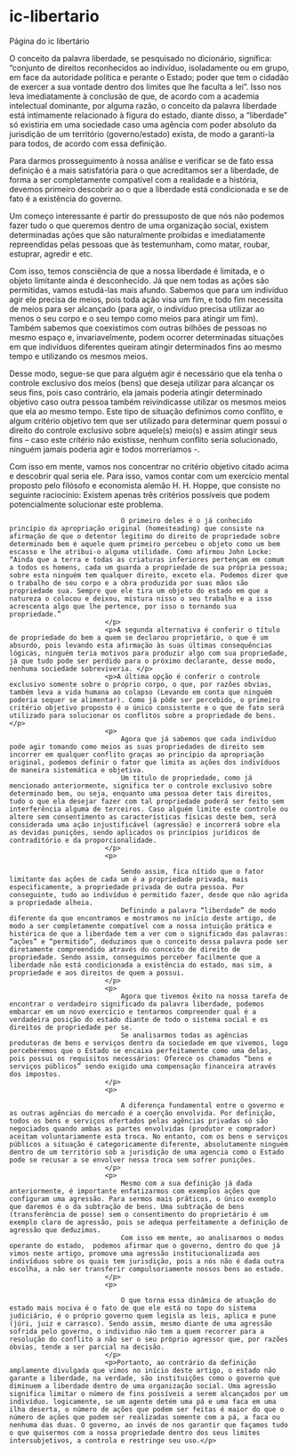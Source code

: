 # ic-libertario
 Página do ic libertário

<p>O conceito da palavra liberdade, se pesquisado no dicionário, significa: “conjunto de direitos reconhecidos ao indivíduo, isoladamente ou em grupo, em face da autoridade política e perante o Estado; poder que tem o cidadão de exercer a sua vontade dentro dos limites que lhe faculta a lei”. Isso nos leva imediatamente à conclusão de que, de acordo com a academia intelectual dominante, por alguma razão, o conceito da palavra liberdade está intimamente relacionado à figura do estado, diante disso, a “liberdade” só existiria em uma sociedade caso uma agência com poder absoluto da jurisdição de um território (governo/estado) exista, de modo a garanti-la para todos, de acordo com essa definição. </p>
                            <p>Para darmos prosseguimento à nossa análise e verificar se de fato essa definição é a mais satisfatória para o que acreditamos ser a liberdade, de forma a ser completamente compatível com a realidade e a história, devemos primeiro descobrir ao o que a liberdade está condicionada e se de fato é a existência do governo.</p>
                            <p>Um começo interessante é partir do pressuposto de que nós não podemos fazer tudo o que queremos dentro de uma organização social, existem determinadas ações que são naturalmente proibidas e imediatamente repreendidas pelas pessoas que às testemunham, como matar, roubar, estuprar, agredir e etc.</p>
                            <p>Com isso, temos consciência de que a nossa liberdade é limitada, e o objeto limitante ainda é desconhecido. Já que nem todas as ações são permitidas, vamos estudá-las mais afundo. Sabemos que para um indivíduo agir ele precisa de meios, pois toda ação visa um fim, e todo fim necessita de meios para ser alcançado (para agir, o indivíduo precisa utilizar ao menos o seu corpo e o seu tempo como meios para atingir um fim). Também sabemos que coexistimos com outras bilhões de pessoas no mesmo espaço e, invariavelmente, podem ocorrer determinadas situações em que indivíduos diferentes queiram atingir determinados fins ao mesmo tempo e utilizando os mesmos meios. </p>
                            <p>Desse modo, segue-se que para alguém agir é necessário que ela tenha o controle exclusivo dos meios (bens) que deseja utilizar para alcançar os seus fins, pois caso contrário, ela jamais poderia atingir determinado objetivo caso outra pessoa também reivindicasse utilizar os mesmos meios que ela ao mesmo tempo. Este tipo de situação definimos como conflito, e algum critério objetivo tem que ser utilizado para determinar quem possui o direito do controle exclusivo sobre aquele(s) meio(s) e assim atingir seus fins – caso este critério não existisse, nenhum conflito seria solucionado, ninguém jamais poderia agir e todos morreríamos -.</p>
                            <p>
                                Com isso em mente, vamos nos concentrar no critério objetivo citado acima e descobrir qual seria ele. Para isso, vamos contar com um exercício mental proposto pelo filósofo e economista alemão H. H. Hoppe, que consiste no seguinte raciocínio:  Existem apenas três critérios possíveis que podem potencialmente solucionar este problema.
                            </p>
                            <p>
                            
                                O primeiro deles é o já conhecido princípio da apropriação original (homesteading) que consiste na afirmação de que o detentor legitimo do direito de propriedade sobre determinado bem é aquele quem primeiro percebeu o objeto como um bem escasso e lhe atribui-o alguma utilidade. Como afirmou John Locke: “Ainda que a terra e todas as criaturas inferiores pertençam em comum a todos os homens, cada um guarda a propriedade de sua própria pessoa; sobre esta ninguém tem qualquer direito, exceto ela. Podemos dizer que o trabalho de seu corpo e a obra produzida por suas mãos são propriedade sua. Sempre que ele tira um objeto do estado em que a natureza o colocou e deixou, mistura nisso o seu trabalho e a isso acrescenta algo que lhe pertence, por isso o tornando sua propriedade.”
                            </p>
                            <p>A segunda alternativa é conferir o título de propriedade do bem a quem se declarou proprietário, o que é um absurdo, pois levando esta afirmação às suas últimas consequências lógicas, ninguém teria motivos para produzir algo com sua propriedade, já que tudo pode ser perdido para o próximo declarante, desse modo, nenhuma sociedade sobreviveria. </p>
                            <p>A última opção é conferir o controle exclusivo somente sobre o próprio corpo, o que, por razões obvias, também leva a vida humana ao colapso (Levando em conta que ninguém poderia sequer se alimentar). Como já pôde ser percebido, o primeiro critério objetivo proposto é o único consistente e o que de fato será utilizado para solucionar os conflitos sobre a propriedade de bens. </p>
                            <p>
                                Agora que já sabemos que cada indivíduo pode agir tomando como meios as suas propriedades de direito sem incorrer em qualquer conflito graças ao princípio da apropriação original, podemos definir o fator que limita as ações dos indivíduos de maneira sistemática e objetiva.
                                Um título de propriedade, como já mencionado anteriormente, significa ter o controle exclusivo sobre determinado bem, ou seja, enquanto uma pessoa deter tais direitos, tudo o que ela desejar fazer com tal propriedade poderá ser feito sem interferência alguma de terceiros. Caso alguém limite este controle ou altere sem consentimento as características físicas deste bem, será considerada uma ação injustificável (agressão) e incorrerá sobre ela as devidas punições, sendo aplicados os princípios jurídicos de contraditório e da proporcionalidade.
                            </p>
                            <p>
                            
                                Sendo assim, fica nítido que o fator limitante das ações de cada um é a propriedade privada, mais especificamente, a propriedade privada de outra pessoa. Por conseguinte, tudo ao indivíduo é permitido fazer, desde que não agrida a propriedade alheia.
                                Definindo a palavra “liberdade” de modo diferente da que encontramos e mostramos no início deste artigo, de modo a ser completamente compatível com a nossa intuição prática e histórica de que a liberdade tem a ver com o significado das palavras: “ações” e “permitido”, deduzimos que o conceito dessa palavra pode ser diretamente compreendido através do conceito de direito de propriedade. Sendo assim, conseguimos perceber facilmente que a liberdade não está condicionada a existência do estado, mas sim, a propriedade e aos direitos de quem a possui.
                            </p>
                            <p>
                                Agora que tivemos êxito na nossa tarefa de encontrar o verdadeiro significado da palavra liberdade, podemos embarcar em um novo exercício e tentarmos compreender qual é a verdadeira posição do estado diante de todo o sistema social e os direitos de propriedade per se.
                                Se analisarmos todas as agências produtoras de bens e serviços dentro da sociedade em que vivemos, logo perceberemos que o Estado se encaixa perfeitamente como uma delas, pois possui os requisitos necessários: Oferece os chamados “bens e serviços públicos” sendo exigido uma compensação financeira através dos impostos.
                            </p>
                            <p>
                            
                                A diferença fundamental entre o governo e as outras agências do mercado é a coerção envolvida. Por definição, todos os bens e serviços ofertados pelas agências privadas só são negociados quando ambas as partes envolvidas (produtor e comprador) aceitam voluntariamente esta troca. No entanto, com os bens e serviços públicos a situação é categoricamente diferente, absolutamente ninguém dentro de um território sob a jurisdição de uma agencia como o Estado pode se recusar a se envolver nessa troca sem sofrer punições.
                            </p>
                            <p>
                                Mesmo com a sua definição já dada anteriormente, é importante enfatizarmos com exemplos ações que configuram uma agressão. Para sermos mais práticos, o único exemplo que daremos é o da subtração de bens. Uma subtração de bens (transferência de posse) sem o consentimento do proprietário é um exemplo claro de agressão, pois se adequa perfeitamente a definição de agressão que deduzimos.
                                Com isso em mente, ao analisarmos o modos operante do estado,  podemos afirmar que o governo, dentro do que já vimos neste artigo, promove uma agressão institucionalizada aos indivíduos sobre os quais tem jurisdição, pois a nós não é dada outra escolha, a não ser transferir compulsoriamente nossos bens ao estado.
                            </p>
                            <p>
                            
                                O que torna essa dinâmica de atuação do estado mais nociva é o fato de que ele está no topo do sistema judiciário, é o próprio governo quem legisla as leis, aplica e pune (júri, juiz e carrasco). Sendo assim, mesmo diante de uma agressão sofrida pelo governo, o individuo não tem a quem recorrer para a resolução do conflito a não ser o seu próprio agressor que, por razões óbvias, tende a ser parcial na decisão.
                            </p>
                            <p>Portanto, ao contrário da definição amplamente divulgada que vimos no início deste artigo, o estado não garante a liberdade, na verdade, são instituições como o governo que diminuem a liberdade dentro de uma organização social. Uma agressão significa limitar o número de fins possíveis a serem alcançados por um indivíduo. logicamente, se um agente detém uma pá e uma faca em uma ilha deserta, o número de ações que podem ser feitas é maior do que o número de ações que podem ser realizadas somente com a pá, a faca ou nenhuma das duas. O governo, ao invés de nos garantir que façamos tudo o que quisermos com a nossa propriedade dentro dos seus limites intersubjetivos, a controla e restringe seu uso.</p>